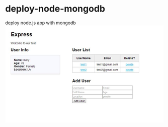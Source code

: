 # deploy-node-mongodb
deploy node.js app with mongodb
![image](https://github.com/wangjinlong9788/deploy-node-mongodb/blob/master/result.JPG)
